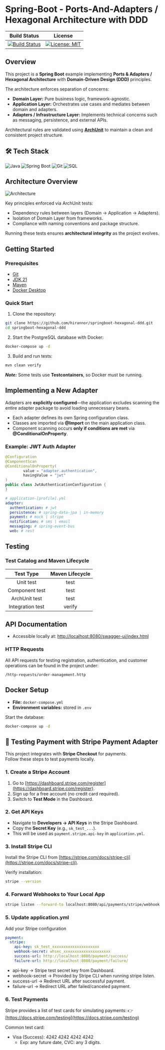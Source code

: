 # Spring-Boot - Ports-And-Adapters / Hexagonal Architecture with DDD

|Build Status|License|
|------------|-------|
|[![Build Status](https://img.shields.io/github/actions/workflow/status/hirannor/springboot-hexagonal-ddd/.github/workflows/maven.yml)](https://github.com/hirannor/springboot-hexagonal-ddd/actions/workflows/maven.yml)|[![License: MIT](https://img.shields.io/badge/License-MIT-yellow.svg)](https://opensource.org/licenses/MIT)|


## Overview

This project is a **Spring Boot** example implementing **Ports & Adapters / Hexagonal Architecture** with **Domain-Driven Design (DDD)** principles.

The architecture enforces separation of concerns:

* **Domain Layer:** Pure business logic, framework-agnostic.
* **Application Layer:** Orchestrates use cases and mediates between domain and adapters.
* **Adapters / Infrastructure Layer:** Implements technical concerns such as messaging, persistence, and external APIs.

Architectural rules are validated using **[ArchUnit](https://www.archunit.org/)** to maintain a clean and consistent project structure.


## 🛠 Tech Stack

![Java](https://img.shields.io/badge/Java-ED8B00?style=flat\&logo=java\&logoColor=white)
![Spring Boot](https://img.shields.io/badge/Spring%20Boot-6DB33F?style=flat\&logo=spring-boot\&logoColor=white)
![Git](https://img.shields.io/badge/Git-F05032?style=flat\&logo=git\&logoColor=white)
![SQL](https://img.shields.io/badge/SQL-003B57?style=flat\&logo=microsoft-sql-server\&logoColor=white)


## Architecture Overview

![Architecture](img/architecture.svg)

Key principles enforced via ArchUnit tests:

* Dependency rules between layers (Domain → Application → Adapters).
* Isolation of Domain Layer from frameworks.
* Compliance with naming conventions and package structure.

Running these tests ensures **architectural integrity** as the project evolves.


## Getting Started

### Prerequisites

* [Git](https://git-scm.com/downloads)
* [JDK 21](https://adoptium.net/)
* [Maven](https://maven.apache.org/download.cgi)
* [Docker Desktop](https://www.docker.com/products/docker-desktop/)

### Quick Start

1. Clone the repository:

```bash
git clone https://github.com/hirannor/springboot-hexagonal-ddd.git
cd springboot-hexagonal-ddd
```

2. Start the PostgreSQL database with Docker:

```bash
docker-compose up -d
```

3. Build and run tests:

```bash
mvn clean verify
```

***Note:*** Some tests use **Testcontainers**, so Docker must be running.


## Implementing a New Adapter

Adapters are **explicitly configured**—the application excludes scanning the entire adapter package to avoid loading unnecessary beans.

* Each adapter defines its own Spring configuration class.
* Classes are imported via **@Import** on the main application class.
* Component scanning occurs **only if conditions are met** via **@ConditionalOnProperty**.

### Example: JWT Auth Adapter

```java
@Configuration
@ComponentScan
@ConditionalOnProperty(
        value = "adapter.authentication",
        havingValue = "jwt"
)
public class JwtAuthenticationConfiguration {
}

```

```yaml
# application-[profile].yml
adapter:
  authentication: # jwt
  persistence: # spring-data-jpa | in-memory
  payment: # mock | stripe
  notification: # sms | email
  messaging: # spring-event-bus
  web: # rest
```

## Testing

### Test Catalog and Maven Lifecycle

|     Test Type    | Maven Lifecycle |
| :--------------: | :-------------: |
|     Unit test    |       test      |
|  Component test  |       test      |
|   ArchUnit test  |       test      |
| Integration test |      verify     |


## API Documentation

* Accessible locally at: [http://localhost:8080/swagger-ui/index.html](http://localhost:8080/swagger-ui/index.html)


### HTTP Requests
All API requests for testing registration, authentication, and customer operations can be found in the project under:
```
/http-requests/order-management.http
```

## Docker Setup

* **File:** `docker-compose.yml`
* **Environment variables:** stored in `.env`

Start the database:

```bash
docker-compose up -d
```

## 🧪 Testing Payment with Stripe Payment Adapter 

This project integrates with **Stripe Checkout** for payments.  
Follow these steps to test payments locally.

### 1. Create a Stripe Account
1. Go to [https://dashboard.stripe.com/register](https://dashboard.stripe.com/register).
2. Sign up for a free account (no credit card required).
3. Switch to **Test Mode** in the Dashboard.

### 2. Get API Keys
* Navigate to **Developers → API Keys** in the Stripe Dashboard.
* Copy the **Secret Key** (e.g., `sk_test_...`).
* This will be used as `payment.stripe.api-key` in `application.yml`.

### 3. Install Stripe CLI
Install the Stripe CLI from [https://stripe.com/docs/stripe-cli](https://stripe.com/docs/stripe-cli).

Verify installation:

```bash
stripe --version
```

### 4. Forward Webhooks to Your Local App
```bash
stripe listen --forward-to localhost:8080/api/payments/stripe/webhook
```

### 5. Update application.yml
Add your Stripe configuration

```yaml
payment:
  stripe:
    api-key: sk_test_xxxxxxxxxxxxxxxxxxxxx
    webhook-secret: whsec_xxxxxxxxxxxxxxxxxxxxx
    success-url: http://localhost:8080/payment/success/
    failure-url: http://localhost:8080/payment/failure/
```

- api-key → Stripe test secret key from Dashboard.
- webhook-secret → Provided by Stripe CLI when running stripe listen.
- success-url → Redirect URL after successful payment.
- failure-url → Redirect URL after failed/canceled payment.

### 6. Test Payments

Stripe provides a list of test cards for simulating payments:
👉 [https://docs.stripe.com/testing](https://docs.stripe.com/testing)

Common test card:
- Visa (Success): 4242 4242 4242 4242
  - Exp: any future date, CVC: any 3 digits.